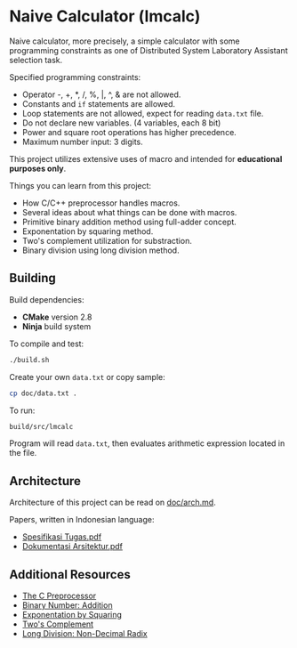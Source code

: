 # Naive Calculator (lmcalc)

Naive calculator, more precisely, a simple calculator with some programming constraints as one of Distributed System Laboratory Assistant selection task.

Specified programming constraints:

- Operator -, +, *, /, %, |, ^, & are not allowed.
- Constants and `if` statements are allowed.
- Loop statements are not allowed, expect for reading `data.txt` file.
- Do not declare new variables. (4 variables, each 8 bit)
- Power and square root operations has higher precedence.
- Maximum number input: 3 digits.

This project utilizes extensive uses of macro and intended for **educational purposes only**.

Things you can learn from this project:

- How C/C++ preprocessor handles macros.
- Several ideas about what things can be done with macros.
- Primitive binary addition method using full-adder concept.
- Exponentation by squaring method.
- Two's complement utilization for substraction.
- Binary division using long division method.

## Building

Build dependencies:

- **CMake** version 2.8
- **Ninja** build system

To compile and test:

```sh
./build.sh
```

Create your own `data.txt` or copy sample:

```sh
cp doc/data.txt .
```

To run:

```sh
build/src/lmcalc
```

Program will read `data.txt`, then evaluates arithmetic expression located in the file.

## Architecture

Architecture of this project can be read on [doc/arch.md](doc/arch.md).

Papers, written in Indonesian language:

- [Spesifikasi Tugas.pdf](doc/paper/Spesifikasi%20Tugas.pdf)
- [Dokumentasi Arsitektur.pdf](doc/paper/Dokumentasi%20Arsitektur.pdf)

## Additional Resources

- [The C Preprocessor](https://gcc.gnu.org/onlinedocs/cpp/)
- [Binary Number: Addition](https://en.wikipedia.org/wiki/Binary_number#Addition)
- [Exponentation by Squaring](https://en.wikipedia.org/wiki/Exponentiation_by_squaring)
- [Two's Complement](https://en.wikipedia.org/wiki/Two%27s_complement)
- [Long Division: Non-Decimal Radix](https://en.wikipedia.org/wiki/Long_division#Non-decimal_radix)
